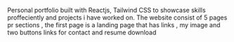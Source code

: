 Personal portfolio built with Reactjs, Tailwind CSS to showcase skills proffeciently and projects i have worked on.
The website consist of 5 pages pr sections , the first page is a landing page that has links , my image and two buttons links for contact and resume download 
